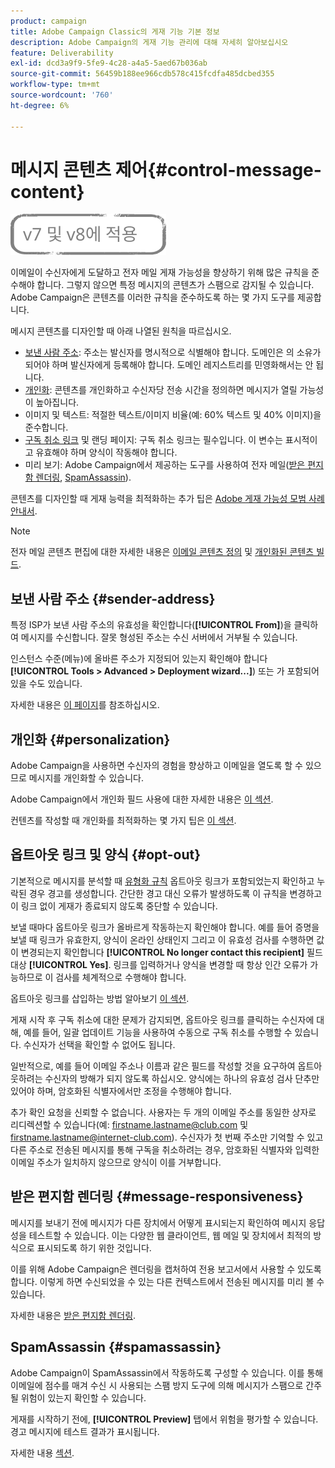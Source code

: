 ```yaml
---
product: campaign
title: Adobe Campaign Classic의 게재 기능 기본 정보
description: Adobe Campaign의 게재 기능 관리에 대해 자세히 알아보십시오
feature: Deliverability
exl-id: dcd3a9f9-5fe9-4c28-a4a5-5aed67b036ab
source-git-commit: 56459b188ee966cdb578c415fcdfa485dcbed355
workflow-type: tm+mt
source-wordcount: '760'
ht-degree: 6%

---
```


# 메시지 콘텐츠 제어{#control-message-content}

![](../../assets/common.svg)

이메일이 수신자에게 도달하고 전자 메일 게재 가능성을 향상하기 위해 많은 규칙을 준수해야 합니다. 그렇지 않으면 특정 메시지의 콘텐츠가 스팸으로 감지될 수 있습니다. Adobe Campaign은 콘텐츠를 이러한 규칙을 준수하도록 하는 몇 가지 도구를 제공합니다.

메시지 콘텐츠를 디자인할 때 아래 나열된 원칙을 따르십시오.

* [보낸 사람 주소](#sender-address): 주소는 발신자를 명시적으로 식별해야 합니다. 도메인은 의 소유가 되어야 하며 발신자에게 등록해야 합니다. 도메인 레지스트리를 민영화해서는 안 됩니다.
* [개인화](#personalization): 콘텐츠를 개인화하고 수신자당 전송 시간을 정의하면 메시지가 열릴 가능성이 높아집니다.
* 이미지 및 텍스트: 적절한 텍스트/이미지 비율(예: 60% 텍스트 및 40% 이미지)을 준수합니다.
* [구독 취소 링크](#opt-out) 및 랜딩 페이지: 구독 취소 링크는 필수입니다. 이 변수는 표시적이고 유효해야 하며 양식이 작동해야 합니다.
* 미리 보기: Adobe Campaign에서 제공하는 도구를 사용하여 전자 메일([받은 편지함 렌더링](#message-responsiveness), [SpamAssassin](#spamassassin)).

콘텐츠를 디자인할 때 게재 능력을 최적화하는 추가 팁은 [Adobe 게재 가능성 모범 사례 안내서](https://experienceleague.adobe.com/docs/deliverability-learn/deliverability-best-practice-guide/content-best-practices-for-optimal-delivery.html).

>[!NOTE]
>
>전자 메일 콘텐츠 편집에 대한 자세한 내용은 [이메일 콘텐츠 정의](defining-the-email-content.md) 및 [개인화된 콘텐츠 빌드](design-and-personalize.md).

## 보낸 사람 주소 {#sender-address}

특정 ISP가 보낸 사람 주소의 유효성을 확인합니다(**[!UICONTROL From]**)을 클릭하여 메시지를 수신합니다. 잘못 형성된 주소는 수신 서버에서 거부될 수 있습니다.

인스턴스 수준(메뉴)에 올바른 주소가 지정되어 있는지 확인해야 합니다 **[!UICONTROL Tools > Advanced > Deployment wizard...]**) 또는 가 포함되어 있을 수도 있습니다.

자세한 내용은 [이 페이지](defining-the-email-content.md)를 참조하십시오.

## 개인화 {#personalization}

Adobe Campaign을 사용하면 수신자의 경험을 향상하고 이메일을 열도록 할 수 있으므로 메시지를 개인화할 수 있습니다.

Adobe Campaign에서 개인화 필드 사용에 대한 자세한 내용은 [이 섹션](personalization-fields.md).

컨텐츠를 작성할 때 개인화를 최적화하는 몇 가지 팁은 [이 섹션](design-and-personalize.md#optimize-personalization).

## 옵트아웃 링크 및 양식 {#opt-out}

기본적으로 메시지를 분석할 때 [유형화 규칙](steps-validating-the-delivery.md#validation-process-with-typologies) 옵트아웃 링크가 포함되었는지 확인하고 누락된 경우 경고를 생성합니다. 간단한 경고 대신 오류가 발생하도록 이 규칙을 변경하고 이 링크 없이 게재가 종료되지 않도록 중단할 수 있습니다.

보낼 때마다 옵트아웃 링크가 올바르게 작동하는지 확인해야 합니다. 예를 들어 증명을 보낼 때 링크가 유효한지, 양식이 온라인 상태인지 그리고 이 유효성 검사를 수행하면 값이 변경되는지 확인합니다 **[!UICONTROL No longer contact this recipient]** 필드 대상 **[!UICONTROL Yes]**. 링크를 입력하거나 양식을 변경할 때 항상 인간 오류가 가능하므로 이 검사를 체계적으로 수행해야 합니다.

옵트아웃 링크를 삽입하는 방법 알아보기 [이 섹션](personalization-blocks.md#personalization-blocks-example).

게재 시작 후 구독 취소에 대한 문제가 감지되면, 옵트아웃 링크를 클릭하는 수신자에 대해, 예를 들어, 일괄 업데이트 기능을 사용하여 수동으로 구독 취소를 수행할 수 있습니다. 수신자가 선택을 확인할 수 없어도 됩니다.

일반적으로, 예를 들어 이메일 주소나 이름과 같은 필드를 작성할 것을 요구하여 옵트아웃하려는 수신자의 방해가 되지 않도록 하십시오. 양식에는 하나의 유효성 검사 단추만 있어야 하며, 암호화된 식별자에서만 조정을 수행해야 합니다.

추가 확인 요청을 신뢰할 수 없습니다. 사용자는 두 개의 이메일 주소를 동일한 상자로 리디렉션할 수 있습니다(예: firstname.lastname@club.com 및 firstname.lastname@internet-club.com). 수신자가 첫 번째 주소만 기억할 수 있고 다른 주소로 전송된 메시지를 통해 구독을 취소하려는 경우, 암호화된 식별자와 입력한 이메일 주소가 일치하지 않으므로 양식이 이를 거부합니다.

## 받은 편지함 렌더링 {#message-responsiveness}

메시지를 보내기 전에 메시지가 다른 장치에서 어떻게 표시되는지 확인하여 메시지 응답성을 테스트할 수 있습니다. 이는 다양한 웹 클라이언트, 웹 메일 및 장치에서 최적의 방식으로 표시되도록 하기 위한 것입니다.

이를 위해 Adobe Campaign은 렌더링을 캡처하여 전용 보고서에서 사용할 수 있도록 합니다. 이렇게 하면 수신되었을 수 있는 다른 컨텍스트에서 전송된 메시지를 미리 볼 수 있습니다.

자세한 내용은 [받은 편지함 렌더링](inbox-rendering.md).

## SpamAssassin {#spamassassin}

Adobe Campaign이 SpamAssassin에서 작동하도록 구성할 수 있습니다. 이를 통해 이메일에 점수를 매겨 수신 시 사용되는 스팸 방지 도구에 의해 메시지가 스팸으로 간주될 위험이 있는지 확인할 수 있습니다.

게재를 시작하기 전에, **[!UICONTROL Preview]** 탭에서 위험을 평가할 수 있습니다. 경고 메시지에 테스트 결과가 표시됩니다.

자세한 내용 [섹션](spamassassin.md).
